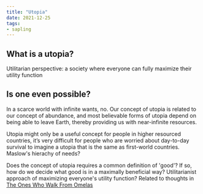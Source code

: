 ```yaml
---
title: "Utopia"
date: 2021-12-25
tags:
- sapling
---
```


## What is a utopia?
Utilitarian perspective: a society where everyone can fully maximize their utility function

## Is one even possible?
In a scarce world with infinite wants, no. Our concept of utopia is related to our concept of abundance, and most believable forms of utopia depend on being able to leave Earth, thereby providing us with near-infinite resources.

Utopia might only be a useful concept for people in higher resourced countries, it’s very difficult for people who are worried about day-to-day survival to imagine a utopia that is the same as first-world countries. Maslow's hierachy of needs?

Does the concept of utopia requires a common definition of 'good'? If so, how do we decide what good is in a maximally beneficial way? Utilitarianist approach of maximizing everyone's utility function? Related to thoughts in [The Ones Who Walk From Omelas](thoughts/The%20ones%20who%20walk%20away%20from%20Omelas.md)